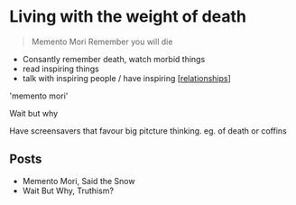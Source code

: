 # Living with the weight of death

> Memento Mori 
> Remember you will die

- Consantly remember death, watch morbid things
- read inspiring things 
- talk with inspiring people / have inspiring [[relationships]]


'memento mori'

Wait but why

Have screensavers that favour big pitcture thinking. eg. of death or coffins

## Posts
- Memento Mori, Said the Snow
- Wait But Why, Truthism?
 
[//begin]: # "Autogenerated link references for markdown compatibility"
[relationships]: relationships "Relationships"
[//end]: # "Autogenerated link references"